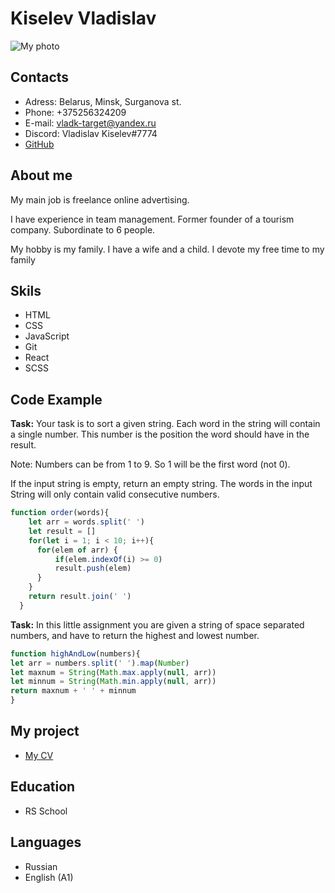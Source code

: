 # Kiselev Vladislav

![My photo](My_photo.jpg)

## Contacts

* Adress: Belarus, Minsk, Surganova st.
* Phone: +375256324209
* E-mail: vladk-target@yandex.ru
* Discord: Vladislav Kiselev#7774
* [GitHub](https://github.com/Kiselev-vladislav?tab=repositories)

## About me

My main job is freelance online advertising.

I have experience in team management. Former founder of a tourism company. Subordinate to 6 people.

My hobby is my family. I have a wife and a child. I devote my free time to my family

## Skils

* HTML
* CSS
* JavaScript
* Git
* React
* SCSS

## Code Example

**Task:** Your task is to sort a given string. Each word in the string will contain a single number. This number is the position the word should have in the result.

Note: Numbers can be from 1 to 9. So 1 will be the first word (not 0).

If the input string is empty, return an empty string. The words in the input String will only contain valid consecutive numbers.

```javascript
function order(words){
    let arr = words.split(' ')
    let result = []
    for(let i = 1; i < 10; i++){
      for(elem of arr) {
          if(elem.indexOf(i) >= 0)
          result.push(elem)
      }
    }
    return result.join(' ')
  }
  ```

**Task:** In this little assignment you are given a string of space separated numbers, and have to return the highest and lowest number.

  ```javascript
  function highAndLow(numbers){
  let arr = numbers.split(' ').map(Number)
  let maxnum = String(Math.max.apply(null, arr))
  let minnum = String(Math.min.apply(null, arr))
  return maxnum + ' ' + minnum
}
```

## My project

* [My CV](https://github.com/Kiselev-vladislav/rsschool-cv/tree/gh-pages)

## Education

* RS School

## Languages

* Russian
* English (A1)

